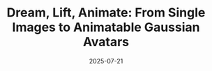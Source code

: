 ---
ref: dla
title: "Dream, Lift, Animate: From Single Images to Animatable Gaussian Avatars"
authors: Marcel C. Buehler, Ye Yuan, Xueting Li, Yangyi Huang, Koki Nagano, Umar Iqbal
date: 2025-07-21
venue: "arxiv"
image: https://files.ait.ethz.ch/projects/dla/web/teaser_video.mp4
external_project_page: https://research.nvidia.com/labs/dair/dream-lift-animate/
video: 
talk: 
paper: https://arxiv.org/abs/2507.15979
poster: 
data: 
code: 
conference_url: 
equal_contributions:
award:
bibtex: "@misc{buhler2025dreamliftanimatesingle,
  title={Dream, Lift, Animate: From Single Images to Animatable Gaussian Avatars},
  author={Marcel C. Buehler and Ye Yuan and Xueting Li and Yangyi Huang and Koki Nagano and Umar Iqbal},
  year={2025},
  eprint={2507.15979},
  archivePrefix={arXiv},
  primaryClass={cs.GR},
  url={https://arxiv.org/abs/2507.15979},
}"
---